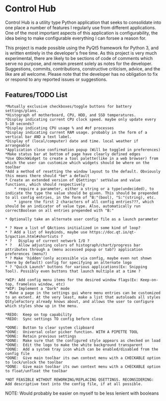 Control Hub
===========
Control Hub is a utility type Python application that seeks to consolidate into one place
a number of features I regularly use from different applications.
One of the most important aspects of this application is configurability, the idea being to make
configurable everything I can forsee a reason for.


This project is made possible using the PyQt5 framework for Python 3, and is written entirely in the developer's free time.
As this project is very much experimental, there are likely to be sections of code of comments which serve no
purpose, and remain present solely as notes for the developer.
Suggestions, commits, contributions, constructive criticism, advice, and the like are all welcome.
Please note that the developer has no obligation to fix or respond to any reported issues or suggestions.


Features/TODO List
------------------
    *Mutually exclusive checkboxes/toggle buttons for battery settings/plans.
    *Histograph of motherboard, CPU, HDD, and SSD temperatures.
    *Display indicating current CPU clock speed. maybe only update every 5-10 seconds?
    *Display indicating CPU usage % and #of processes
    *Display indicating current RAM usage. probably in the form of a vertical bar AND a text label.
    *Display of (local/computer) date and time. local weather if arrangeable
    *Application close confirmation popup (Will be toggled in preferences)
    *Make status bar at bottom of page have clearly defined edges
    *Use QDockWidget to create a tool palette(like in a web browser) from which the user can customize which widgets should be where on the toolbar
    *Add a method of resetting the window layout to the default. Obviously this means there should *be* a default
    * Create an extended version of QSettings' setValue and value functions, which should respectively
        * require a parameter, either a string or a type(undecided), to indicate the type the value should be given. This should be prepended to all config entries, in the form of "B:"(bool), "S:"(string), etc.
        * ignore the first 2 characters of all config entries???, which should be an indicator of value type. Also, automatically run correctBoolean on all entries prepended with "B:"

	* Optionally take an alternate user config file as a launch parameter
	 
    * ? Have a list of QActions initialized in some kind of loop?
    * ? Add a list of keybinds, maybe use https://doc.qt.io/qt-5/qaction.html#shortcuts ?
    * ?   Display of current network I/O ?
    * ?   Allow adjusting colors of histograph/chart/progress bar attributes through a (menu accessed popup or tab?) application preferences (menu?)
    * ? Make 'hidden'(only accessible via config, maybe even not shown there by default) config for specifying an alternate logo
    * ? "Quick Launch" buttons for various applications(Ex: Snipping Tool). Possibly even buttons that launch multiple at a time ?

    *WIP: Add config menu items for the desired window flags(Ex: Keep-on-top, frameless window, etc)
    *WIP: Implement a "Dark" mode
    * Make a page in the settings gui where menu entries can be customized to an extent. At the very least, make a list that autoloads all styles QStyleFactory already knows about, and allows the user to configure which styles show up in the menu.

    *REDO:  Keep on top capability
    *REDO:  Sync settings TO config before close

    *DONE:  Button to clear system clipboard
    *DONE:  Universal color picker function. WITH A PIPETTE TOOL
    *DONE:  Retain previous settings
    *DONE: 	Make sure that the configured style appears as checked on load
    *DONE: 	Edit the logo to make the white background transparent
    *DONE:  Add a system tray icon which can be enabled/disabled from the config file
    *DONE:  Give main toolbar its own context menu with a CHECKABLE option to lock/unlock the toolbar
    *DONE:  Give main toolbar its own context menu with a CHECKABLE option to float/unfloat the toolbar

    *NOT FEASIBLE WITHOUT REWORKING/REPLACING QSETTINGS. RECONSIDERING: Add descriptive text into the config file, if at all possible.

NOTE: Would probably be easier on myself to be less lenient with booleans